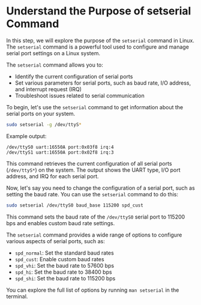 # Understand the Purpose of setserial Command

In this step, we will explore the purpose of the `setserial` command in Linux. The `setserial` command is a powerful tool used to configure and manage serial port settings on a Linux system.

The `setserial` command allows you to:

- Identify the current configuration of serial ports
- Set various parameters for serial ports, such as baud rate, I/O address, and interrupt request (IRQ)
- Troubleshoot issues related to serial communication

To begin, let's use the `setserial` command to get information about the serial ports on your system.

```bash
sudo setserial -g /dev/ttyS*
```

Example output:

```
/dev/ttyS0 uart:16550A port:0x03f8 irq:4
/dev/ttyS1 uart:16550A port:0x02f8 irq:3
```

This command retrieves the current configuration of all serial ports (`/dev/ttyS*`) on the system. The output shows the UART type, I/O port address, and IRQ for each serial port.

Now, let's say you need to change the configuration of a serial port, such as setting the baud rate. You can use the `setserial` command to do this:

```bash
sudo setserial /dev/ttyS0 baud_base 115200 spd_cust
```

This command sets the baud rate of the `/dev/ttyS0` serial port to 115200 bps and enables custom baud rate settings.

The `setserial` command provides a wide range of options to configure various aspects of serial ports, such as:

- `spd_normal`: Set the standard baud rates
- `spd_cust`: Enable custom baud rates
- `spd_vhi`: Set the baud rate to 57600 bps
- `spd_hi`: Set the baud rate to 38400 bps
- `spd_shi`: Set the baud rate to 115200 bps

You can explore the full list of options by running `man setserial` in the terminal.
